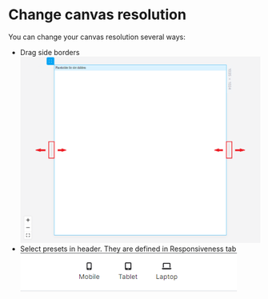 # Change canvas resolution

You can change your canvas resolution several ways:

* Drag side borders\
  ![](<../../.gitbook/assets/image (6).png>)
* Select presets in header. They are defined in Responsiveness tab\
  ![](<../../.gitbook/assets/image (4).png>)

